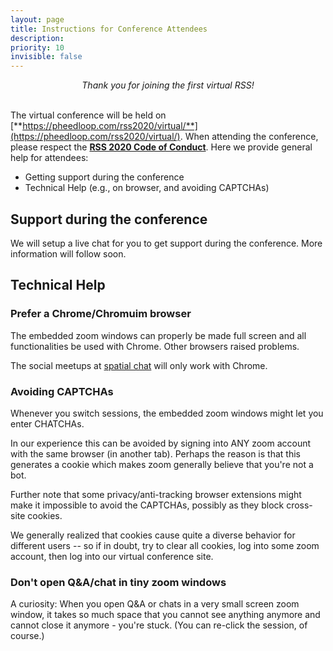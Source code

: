 ```yaml
---
layout: page
title: Instructions for Conference Attendees
description: 
priority: 10
invisible: false
---
```


<center><i>Thank you for joining the first virtual RSS!</i></center>

<br/>

The virtual conference will be held on
[**https://pheedloop.com/rss2020/virtual/**](https://pheedloop.com/rss2020/virtual/). When
attending the conference, please respect the
[**RSS 2020 Code of Conduct**](../codeOfConduct/). Here we provide general
help for attendees:

* Getting support during the conference
* Technical Help (e.g., on browser, and avoiding CAPTCHAs)

## Support during the conference

We will setup a live chat for you to get support during the conference. More information will follow soon.

## Technical Help

### Prefer a Chrome/Chromuim browser

The embedded zoom windows can properly be made full screen and all
functionalities be used with Chrome. Other browsers raised problems.

The social meetups at
[spatial chat](https://spatial.chat/s/RSS2020Hallway) will only work
with Chrome.

### Avoiding CAPTCHAs

Whenever you switch sessions, the embedded zoom windows might let you
enter CHATCHAs.

In our experience this can be avoided by signing into ANY zoom account
with the same browser (in another tab). Perhaps the reason is that
this generates a cookie which makes zoom generally believe that you're
not a bot.

Further note that some privacy/anti-tracking browser extensions might
make it impossible to avoid the CAPTCHAs, possibly as they block
cross-site cookies.

We generally realized that cookies cause quite a diverse behavior for
different users -- so if in doubt, try to clear all cookies, log into
some zoom account, then log into our virtual conference site.

### Don't open Q&A/chat in tiny zoom windows

A curiosity: When you open Q&A or chats in a very small screen zoom
window, it takes so much space that you cannot see anything anymore
and cannot close it anymore - you're stuck. (You can re-click the
session, of course.)

